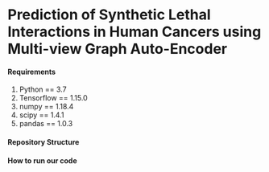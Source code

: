 # Prediction of Synthetic Lethal Interactions in Human Cancers using Multi-view Graph Auto-Encoder

#### Requirements
1. Python == 3.7
2. Tensorflow == 1.15.0
3. numpy == 1.18.4
4. scipy == 1.4.1
5. pandas == 1.0.3

#### Repository Structure

#### How to run our code
